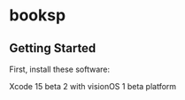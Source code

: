 # booksp

## Getting Started

First, install these software:

Xcode 15 beta 2 
with
visionOS 1 beta platform
